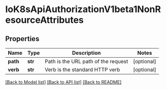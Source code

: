 # IoK8sApiAuthorizationV1beta1NonResourceAttributes

## Properties
Name | Type | Description | Notes
------------ | ------------- | ------------- | -------------
**path** | **str** | Path is the URL path of the request | [optional] 
**verb** | **str** | Verb is the standard HTTP verb | [optional] 

[[Back to Model list]](../README.md#documentation-for-models) [[Back to API list]](../README.md#documentation-for-api-endpoints) [[Back to README]](../README.md)

